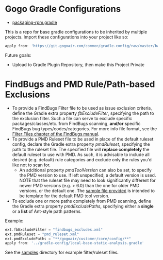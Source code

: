 # Gogo Gradle Configurations

* [packaging-rpm.gradle](fpm.md)

This is a repo for base gradle configurations to be inherited by multiple
projects. Import these configurations into your project like so:

```groovy
apply from: 'https://git.gogoair.com/common/gradle-config/raw/master/base-static-analysis.gradle'
```

Future goals:

* Upload to Gradle Plugin Repository, then make this Project Private


# FindBugs and PMD Rule/Path-based Exclusions

- To provide a FindBugs Filter file to be used as issue exclusion criteria, define the Gradle extra property *fbExcludeFilter*, specifying the path to the exclusion filter. Such a file can serve to exclude specific packages/classes/etc. from FindBugs scanning, **and/or** specific FindBugs bug types/codes/categories. For more info file format, see the [Filter Files chapter of the FindBugs manual](http://findbugs.sourceforge.net/manual/filter.html).
- To provide a PMD Ruleset file to be used in place of the default ruleset config, declare the Gradle extra property *pmdRuleset*, specifying the path to the ruleset file. The specified file will **replace completely** the default ruleset to use with PMD. As such, it is advisable to include all desired (e.g. default) rule categories and exclude only the rules you'd like not to scan for.
    - An additional property *pmdToolVersion* can also be set, to specify the PMD version to use. If left unspecified, a default version is used. NOTE that the ruleset file may need to look significantly different for newer PMD versions (e.g. > 6.0) than the one for older PMD versions, or the default one. The [sample file provided](samples/pmd_ruleset.xml) is intended to be template for the default PMD tool version.
- To exclude one or more paths completely from PMD scanning, define the Gradle extra property *pmdExcludePaths*, specifying either a **single** or a **list** of Ant-style path patterns.

Example:
```groovy
ext.fbExcludeFilter = "findbugs_excludes.xml"
ext.pmdRuleset = "pmd_ruleset.xml"
ext.pmdExcludePaths = "**/gogoair/customer/core/config/**"
apply from: '../gradle-config/local-base-static-analysis.gradle'
```

See the [samples](samples) directory for example filter/ruleset files.

